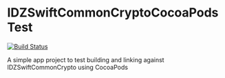 # IDZSwiftCommonCryptoCocoaPodsTest
[![Build Status](https://travis-ci.org/iosdevzone/IDZSwiftCommonCryptoCocoaPodsTest.svg)](https://travis-ci.org/iosdevzone/IDZSwiftCommonCryptoCocoaPodsTest)

A simple app project to test building and linking against IDZSwiftCommonCrypto using CocoaPods
